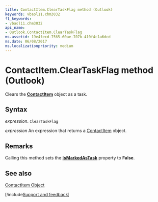 ```yaml
---
title: ContactItem.ClearTaskFlag method (Outlook)
keywords: vbaol11.chm3032
f1_keywords:
- vbaol11.chm3032
api_name:
- Outlook.ContactItem.ClearTaskFlag
ms.assetid: 19e4fecd-7565-60ae-707b-410f4c1a6dcd
ms.date: 06/08/2017
ms.localizationpriority: medium
---
```



# ContactItem.ClearTaskFlag method (Outlook)

Clears the **[ContactItem](Outlook.ContactItem.md)** object as a task.


## Syntax

_expression_. `ClearTaskFlag`

 _expression_ An expression that returns a [ContactItem](Outlook.ContactItem.md) object.


## Remarks

Calling this method sets the **[IsMarkedAsTask](Outlook.ContactItem.IsMarkedAsTask.md)** property to **False**.


## See also


[ContactItem Object](Outlook.ContactItem.md)

[!include[Support and feedback](~/includes/feedback-boilerplate.md)]